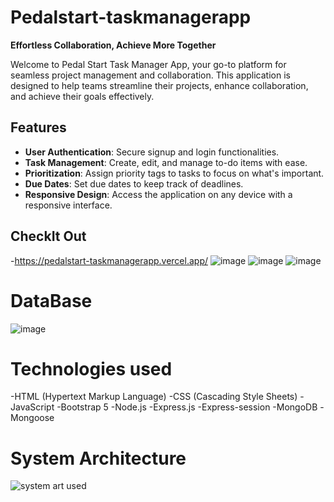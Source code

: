 # Pedalstart-taskmanagerapp




**Effortless Collaboration, Achieve More Together**

Welcome to Pedal Start Task Manager App, your go-to platform for seamless project management and collaboration. This application is designed to help teams streamline their projects, enhance collaboration, and achieve their goals effectively.

## Features

- **User Authentication**: Secure signup and login functionalities.
- **Task Management**: Create, edit, and manage to-do items with ease.
- **Prioritization**: Assign priority tags to tasks to focus on what's important.
- **Due Dates**: Set due dates to keep track of deadlines.
- **Responsive Design**: Access the application on any device with a responsive interface.


## CheckIt Out
-https://pedalstart-taskmanagerapp.vercel.app/
![image](https://github.com/PranshuSehra30/pedalstart-taskmanagerapp/assets/110589138/f6ed82e2-eb73-4f9b-bcf4-2b27f7bf20fd)
![image](https://github.com/PranshuSehra30/pedalstart-taskmanagerapp/assets/110589138/d62f85ac-0dbf-4486-bb86-6a00355186de)
![image](https://github.com/PranshuSehra30/pedalstart-taskmanagerapp/assets/110589138/7776a31f-4b17-4cd8-8508-3df87ff4f665)

# DataBase
![image](https://github.com/PranshuSehra30/pedalstart-taskmanagerapp/assets/110589138/19c704c3-e930-44df-b7f2-3c6e3e81e098)

# Technologies used

-HTML (Hypertext Markup Language)
-CSS (Cascading Style Sheets)
-JavaScript
-Bootstrap 5
-Node.js
-Express.js
-Express-session
-MongoDB
-Mongoose

# System Architecture
![system art used](https://github.com/PranshuSehra30/pedalstart-taskmanagerapp/assets/110589138/a70b3150-3062-4056-867a-ba60f6aff442)

